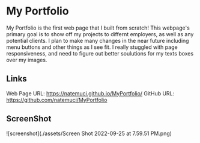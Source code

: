 # My Portfolio
My Portfolio is the first web page that I built from scratch! This webpage's primary goal is to show off my projects to differnt employers, as well as any potential clients. I plan to make many changes in the near future including menu buttons and other things as I see fit. I really stuggled with page responsiveness, and need to figure out better soulutions for my texts boxes over my images.

## Links
Web Page URL: https://natemuci.github.io/MyPortfolio/
GitHub URL: https://github.com/natemuci/MyPortfolio

## ScreenShot
![screenshot](./assets/Screen Shot 2022-09-25 at 7.59.51 PM.png)